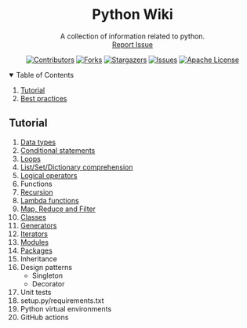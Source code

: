 <!-- PROJECT SHIELDS -->
<!--
*** I'm using markdown "reference style" links for readability.
*** Reference links are enclosed in brackets [ ] instead of parentheses ( ).
*** See the bottom of this document for the declaration of the reference variables
*** for contributors-url, forks-url, etc. This is an optional, concise syntax you may use.
*** https://www.markdownguide.org/basic-syntax/#reference-style-links
-->
<div align="center">
  <h1 align="center">Python Wiki</h1>
  <p align="center">
    A collection of information related to python.
    <br />
    <a href="https://github.com/pyPadaiyal/wiki/issues/new/choose">Report Issue</a>
  </p>

[![Contributors][contributors-shield]][contributors-url]
[![Forks][forks-shield]][forks-url]
[![Stargazers][stars-shield]][stars-url]
[![Issues][issues-shield]][issues-url]
[![Apache License][license-shield]][license-url] <br>
</div>

<!-- TABLE OF CONTENTS -->
<details open="open">
  <summary>Table of Contents</summary>
  <ol>
    <li><a href="#tutorial">Tutorial</a></li>
    <li><a href="best_practices.md">Best practices</a></li>
  </ol>
</details>

## Tutorial
1. [Data types](wiki/datatypes/datatypes.py)
2. [Conditional statements](wiki/conditions)
3. [Loops](wiki/loops/loops.py)
4. [List/Set/Dictionary comprehension](wiki/loops/loops.py)
5. [Logical operators](wiki/conditions/logical_operators.py)
6. Functions
7. [Recursion](wiki/loops/recursion.py)
8. [Lambda functions](wiki/general/lambdas.py)
9. [Map, Reduce and Filter](wiki/general/map_filter_reduce.py)
10. [Classes](wiki/general/classes.py)
11. [Generators](wiki/loops/generator.py)
12. [Iterators](wiki/loops/iterator.py)
13. [Modules](wiki/packages_and_modules/modules.py)
14. [Packages](wiki/packages_and_modules/import.py)
15. Inheritance
16. Design patterns
    - Singleton
    - Decorator
17. Unit tests
18. setup.py/requirements.txt
19. Python virtual environments
20. GitHub actions


[contributors-shield]: https://img.shields.io/github/contributors/pyPadaiyal/wiki.svg?style=for-the-badge
[contributors-url]: https://github.com/pyPadaiyal/wiki/graphs/contributors
[forks-shield]: https://img.shields.io/github/forks/pyPadaiyal/wiki.svg?style=for-the-badge
[forks-url]: https://github.com/pyPadaiyal/wiki/graphs/network/members
[stars-shield]: https://img.shields.io/github/stars/pyPadaiyal/wiki.svg?style=for-the-badge
[stars-url]: https://github.com/pyPadaiyal/wiki/stargazers
[issues-shield]: https://img.shields.io/github/issues/pyPadaiyal/wiki.svg?style=for-the-badge
[issues-url]: https://github.com/pyPadaiyal/wiki/issues
[license-shield]: https://img.shields.io/github/license/pyPadaiyal/wiki.svg?style=for-the-badge
[license-url]: https://github.com/pyPadaiyal/wiki/blob/master/LICENSE
[product-screenshot]: images/screenshot.png
